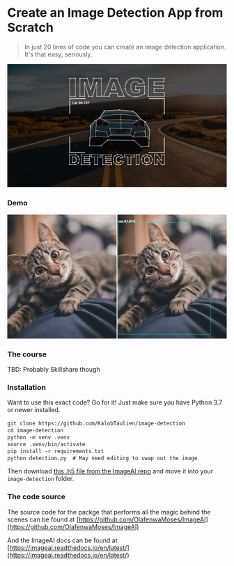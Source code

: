 # Create an Image Detection App from Scratch

> In just 20 lines of code you can create an image detection application. It's that easy, seriously.

![Image Detection](readme-images/course-cover.png)

### Demo
![Cat before and after](readme-images/before-after.png)

### The course
TBD: Probably Skillshare though

### Installation

Want to use this exact code? Go for it! Just make sure you have Python 3.7 or newer installed.

```
git clone https://github.com/KalobTaulien/image-detection
cd image-detection
python -m venv .venv
source .venv/bin/activate
pip install -r requirements.txt
python detection.py  # May need editing to swap out the image
```

Then download [this .h5 file from the ImageAI repo](https://github.com/OlafenwaMoses/ImageAI/releases/download/1.0/resnet50_coco_best_v2.0.1.h5) and move it into your `image-detection` folder.

### The code source
The source code for the packge that performs all the magic behind the scenes can be found at [https://github.com/OlafenwaMoses/ImageAI](https://github.com/OlafenwaMoses/ImageAI)

And the ImageAI docs can be found at [https://imageai.readthedocs.io/en/latest/](https://imageai.readthedocs.io/en/latest/)
